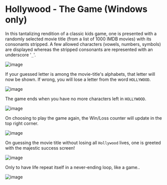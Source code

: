 # Hollywood - The Game (Windows only)
In this tantalizing rendition of a classic kids game, one is presented with a randomly selected movie title (from a list of 1000 IMDB movies) with its consonants stripped. A few allowed characters (vowels, numbers, symbols) are displayed whereas the stripped consonants are represented with an underscore '`_`'.

![image](https://user-images.githubusercontent.com/22571164/147840336-6e264b36-6537-461f-ab17-673a71fd196a.png)

If your guessed letter is among the movie-title's alphabets, that letter will now be shown. If wrong, you will lose a letter from the word `HOLLYWOOD`.

![image](https://user-images.githubusercontent.com/22571164/147840354-d79c8dae-9534-4544-9b1c-4a2ff0a8d6db.png)

The game ends when you have no more characters left in `HOLLYWOOD`.

![image](https://user-images.githubusercontent.com/22571164/147840360-8fd11381-1c5e-4a1c-869f-340651a007b4.png)

On choosing to play the game again, the Win/Loss counter will update in the top right corner.

![image](https://user-images.githubusercontent.com/22571164/147840369-8259ecf4-cac8-484d-b142-8e63e14729b7.png)

On guessing the movie title without losing all `Hollywood` lives, one is greeted with the majestic success screen!

![image](https://user-images.githubusercontent.com/22571164/147840381-1508a337-3e23-42a5-b9fa-a2a7410bc120.png)

Only to have life repeat itself in a never-ending loop, like a game..

![image](https://user-images.githubusercontent.com/22571164/147840391-434911ee-ddb8-452f-bec8-82ab17ab00b2.png)
